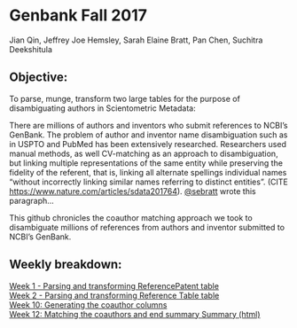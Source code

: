 # Genbank Fall 2017

Jian Qin, Jeffrey Joe Hemsley, Sarah Elaine Bratt, Pan Chen, Suchitra Deekshitula

## Objective:
To parse, munge, transform two large tables for the purpose of disambiguating authors in Scientometric Metadata:

There are millions of authors and inventors who submit references to NCBI’s GenBank. The problem of author and inventor name disambiguation such as in USPTO and PubMed has been extensively researched. Researchers used manual methods, as well CV-matching as an approach to disambiguation, but linking multiple representations of the same entity while preserving the fidelity of the referent, that is, linking all alternate spellings individual names “without incorrectly linking similar names referring to distinct entities”. (CITE https://www.nature.com/articles/sdata201764).  [@sebratt](https://github.com/sebratt) wrote this paragraph...

This github chronicles the coauthor matching approach we took to disambiguate millions of references from authors and inventor submitted to NCBI’s GenBank.

## Weekly breakdown:

[Week 1 - Parsing and transforming ReferencePatent table](https://github.com/cpkoywk/Genbank/blob/master/Week%201.ipynb)  
[Week 2 - Parsing and transforming Reference Table table](https://github.com/cpkoywk/Genbank/blob/master/Week%201.ipynb)  
[Week 10: Generating the coauthor columns ](https://github.com/cpkoywk/Genbank/blob/master/Week%2010%20-%20Generating%20Coauthor%20Column.R)  
[Week 12: Matching the coauthors and end summary ](https://github.com/cpkoywk/Genbank/blob/master/week%2012%20documentation.Rmd)
[Summary (html)](https://github.com/cpkoywk/Genbank/blob/master/End%20of%20Fall%202017%20Summary.html)
